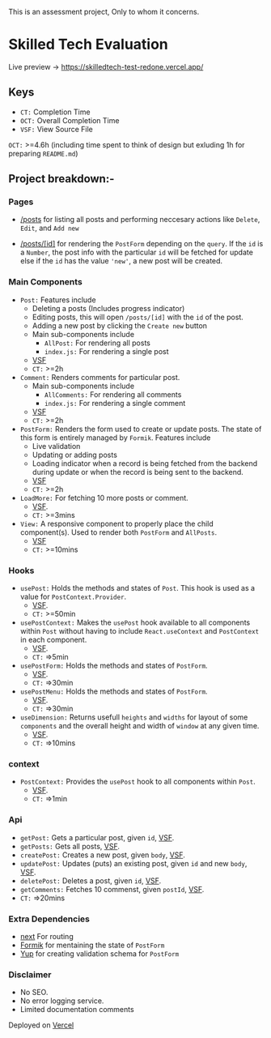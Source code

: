 This is an assessment project, Only to whom it concerns.

# Skilled Tech Evaluation

Live preview -> https://skilledtech-test-redone.vercel.app/

## Keys

- `CT:` Completion Time
- `OCT:` Overall Completion Time
- `VSF:` View Source File

`OCT:` >=4.6h (including time spent to think of design but exluding 1h for preparing `README.md`)

## Project breakdown:-

### Pages

- [/posts](https://skilledtech-test-redone.vercel.app/posts "Posts page") for listing all posts and performing neccesary actions like `Delete`, `Edit`, and `Add new`

- [/posts/[id]](https://skilledtech-test.vercel.app/posts/1 "Edit post with id 1") for rendering the `PostForm` depending on the `query`. If the `id` is a `Number`, the post info with the particular `id` will be fetched for update else if the `id` has the value `'new'`, a new post will be created.

### Main Components

- `Post:` Features include
  - Deleting a posts (Includes progress indicator)
  - Editing posts, this will open `/posts/[id]` with the `id` of the post.
  - Adding a new post by clicking the `Create new` button
  - Main sub-components include
    - `AllPost:` For rendering all posts
    - `index.js:` For rendering a single post
  - [VSF](https://github.com/julius-ek-hub/skilledtech.test.redone/tree/main/components/Post "View Source File")
  - `CT:` >=2h
- `Comment:` Renders comments for particular post.
  - Main sub-components include
    - `AllComments:` For rendering all comments
    - `index.js:` For rendering a single comment
  - [VSF](https://github.com/julius-ek-hub/skilledtech.test.redone/tree/main/components/Comment "View Source File")
  - `CT:` >=2h
- `PostForm:` Renders the form used to create or update posts. The state of this form is entirely managed by `Formik`. Features include
  - Live validation
  - Updating or adding posts
  - Loading indicator when a record is being fetched from the backend during update or when the record is being sent to the backend.
  - [VSF](https://github.com/julius-ek-hub/skilledtech.test.redone/tree/main/components/PostForm "View Source File")
  - `CT:` >=2h
- `LoadMore:` For fetching 10 more posts or comment.
  - [VSF](https://github.com/julius-ek-hub/skilledtech.test.redone/tree/main/components/LoadMore.jsx "View Source File").
  - `CT:` >=3mins
- `View:` A responsive component to properly place the child component(s). Used to render both `PostForm` and `AllPosts`.
  - [VSF](https://github.com/julius-ek-hub/skilledtech.test.redone/tree/main/components/View.jsx "View Source File")
  - `CT:` >=10mins

### Hooks

- `usePost:` Holds the methods and states of `Post`. This hook is used as a value for `PostContext.Provider`.
  - [VSF](https://github.com/julius-ek-hub/skilledtech.test.redone/tree/main/hooks/usePost.js "View Source File").
  - `CT:` >=50min
- `usePostContext:` Makes the `usePost` hook available to all components within `Post` without having to include `React.useContext` and `PostContext` in each component.
  - [VSF](https://github.com/julius-ek-hub/skilledtech.test.redone/tree/main/hooks/usePostContext.js "View Source File").
  - `CT:` =>5min
- `usePostForm:` Holds the methods and states of `PostForm`.
  - [VSF](https://github.com/julius-ek-hub/skilledtech.test.redone/tree/main/hooks/usePostForm.js "View Source File").
  - `CT:` =>30min
- `usePostMenu:` Holds the methods and states of `PostForm`.
  - [VSF](https://github.com/julius-ek-hub/skilledtech.test.redone/tree/main/hooks/usePostForm.js "View Source File").
  - `CT:` =>30min
- `useDimension:` Returns usefull `heights` and `widths` for layout of some `components` and the overall height and width of `window` at any given time.
  - [VSF](https://github.com/julius-ek-hub/skilledtech.test.redone/tree/main/hooks/useDimension.js "View Source File").
  - `CT:` =>10mins

### context

- `PostContext:` Provides the `usePost` hook to all components within `Post`.
  - [VSF](https://github.com/julius-ek-hub/skilledtech.test.redone/tree/main/contexts/PostContext.js "View Source File").
  - `CT:` =>1min

### Api

- `getPost:` Gets a particular post, given `id`, [VSF](https://github.com/julius-ek-hub/skilledtech.test.redone/tree/main/api/jsonplaceholder.js#L35 "View Source File").
- `getPosts:` Gets all posts, [VSF](https://github.com/julius-ek-hub/skilledtech.test.redone/tree/main/api/jsonplaceholder.js#L30 "View Source File").
- `createPost:` Creates a new post, given `body`, [VSF](https://github.com/julius-ek-hub/skilledtech.test.redone/tree/main/api/jsonplaceholder.js#L40 "View Source File").
- `updatePost:` Updates (puts) an existing post, given `id` and new `body`, [VSF](https://github.com/julius-ek-hub/skilledtech.test.redone/tree/main/api/jsonplaceholder.js#L42 "View Source File").
- `deletePost:` Deletes a post, given `id`, [VSF](https://github.com/julius-ek-hub/skilledtech.test.redone/tree/main/api/jsonplaceholder.js#L44 "View Source File").
- `getComments:` Fetches 10 commenst, given `postId`, [VSF](https://github.com/julius-ek-hub/skilledtech.test.redone/tree/main/api/jsonplaceholder.js#L44 "View Source File").
- `CT:` =>20mins

### Extra Dependencies

- [next](https://nextjs.org "Next JS") For routing
- [Formik](https://formik.org "Formik") for mentaining the state of `PostForm`
- [Yup](https://www.npmjs.com/package/yup "Yup") for creating validation schema for `PostForm`

### Disclaimer

- No SEO.
- No error logging service.
- Limited documentation comments

Deployed on [Vercel](https://vercel.com "Vercel")
